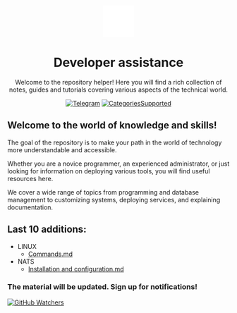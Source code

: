 <p align="center">
<img src="https://github.com/morington/help/blob/main/images/icons8-helper-100.png?raw=true" alt="HelperIcon" width=70>
<h1 align="center">Developer assistance</h1>
<p align="center">Welcome to the repository helper! Here you will find a rich collection of notes, guides and tutorials covering various aspects of the technical world.</p>
</p>

<p align="center">
<a href="https://t.me/morington"><img src="https://img.shields.io/badge/Telegram-blue?logo=telegram&logoColor=white" alt="Telegram"/></a>
<a href="https://github.com/morington/help"><img src="https://img.shields.io/badge/Categories_Supported-2-blue" alt="CategoriesSupported"/></a>
</p>

## Welcome to the world of knowledge and skills!

The goal of the repository is to make your path in the world of technology more understandable and accessible. 

Whether you are a novice programmer, an experienced administrator, or just looking for information on deploying various tools, you will find useful resources here.

We cover a wide range of topics from programming and database management to customizing systems, deploying services, and explaining documentation.

## Last 10 additions:
- LINUX
  - <a href="https://github.com/morington/help/blob/main/LINUX/Commands.md">Commands.md</a>
- NATS
  - <a href="https://github.com/morington/help/blob/main/NATS/Installation%20and%20configuration.md">Installation and configuration.md</a>

### The material will be updated. Sign up for notifications!
[![GitHub Watchers](https://img.shields.io/github/watchers/morington/help.svg?style=social&label=Watch)](https://github.com/morington/help)
